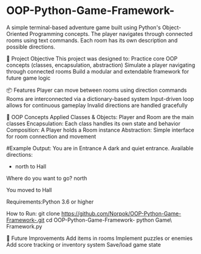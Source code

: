 # OOP-Python-Game-Framework-
A simple terminal-based adventure game built using Python's Object-Oriented Programming concepts. The player navigates through connected rooms using text commands. Each room has its own description and possible directions.

🎯 Project Objective
This project was designed to:
Practice core OOP concepts (classes, encapsulation, abstraction)
Simulate a player navigating through connected rooms
Build a modular and extendable framework for future game logic

📦 Features
Player can move between rooms using direction commands
Rooms are interconnected via a dictionary-based system
Input-driven loop allows for continuous gameplay
Invalid directions are handled gracefully

🧱 OOP Concepts Applied
Classes & Objects: Player and Room are the main classes
Encapsulation: Each class handles its own state and behavior
Composition: A Player holds a Room instance
Abstraction: Simple interface for room connection and movement

#Example Output:
You are in Entrance
A dark and quiet entrance.
Available directions:
 - north to Hall

Where do you want to go?
north

You moved to Hall

Requirements:Python 3.6 or higher

How to Run:
git clone https://github.com/Norpok/OOP-Python-Game-Framework-.git
cd OOP-Python-Game-Framework-
python Game\ Framework.py

📌 Future Improvements
Add items in rooms
Implement puzzles or enemies
Add score tracking or inventory system
Save/load game state
